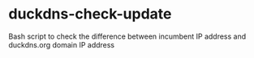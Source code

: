 # duckdns-check-update
Bash script to check the difference between incumbent IP address and duckdns.org domain IP address
